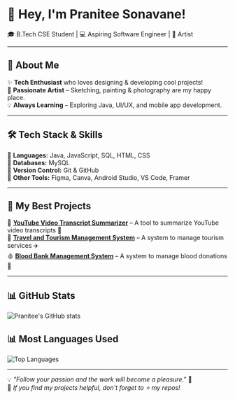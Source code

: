 # 👋 Hey, I'm Pranitee Sonavane!  
🎓 B.Tech CSE Student | 💻 Aspiring Software Engineer | 🎨 Artist 

---

## 🚀 About Me  
✨ **Tech Enthusiast** who loves designing & developing cool projects!  
🎨 **Passionate Artist** – Sketching, painting & photography are my happy place.  
💡 **Always Learning** – Exploring Java, UI/UX, and mobile app development.  

---

## 🛠️ Tech Stack & Skills  
🔹 **Languages:** Java, JavaScript, SQL, HTML, CSS  
🔹 **Databases:** MySQL  
🔹 **Version Control:** Git & GitHub  
🔹 **Other Tools:** Figma, Canva, Android Studio, VS Code, Framer  

---

## 🌟 My Best Projects  
🚀 **[YouTube Video Transcript Summarizer](https://github.com/Pranitee-Sonavane/YSummarize)** – A tool to summarize YouTube video transcripts 🎥  
🧳 **[Travel and Tourism Management System](https://github.com/Pranitee-Sonavane/Travel-And-Tourism-Management-System)** – A system to manage tourism services ✈️  
🩸 **[Blood Bank Management System](https://github.com/Pranitee-Sonavane/Blood-Bank-Management-System)** – A system to manage blood donations 💉  

---

## 📊 GitHub Stats  
![Pranitee's GitHub stats](https://github-readme-stats.vercel.app/api?username=Pranitee-Sonavane&show_icons=true&theme=calm)  

## 📊 Most Languages Used
![Top Languages](https://github-readme-stats.vercel.app/api/top-langs/?username=Pranitee-Sonavane&layout=compact&theme=calm)

---

💡 *"Follow your passion and the work will become a pleasure."* 🚀  
🎯 *If you find my projects helpful, don't forget to ⭐ my repos!*

